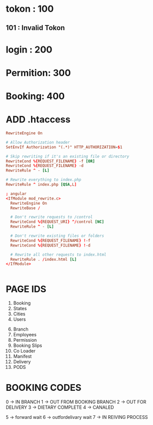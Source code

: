 # tokon : 100
## 101 : Invalid Tokon
# login : 200
# Permition: 300
# Booking: 400

# ADD .htaccess
```conf
RewriteEngine On

# Allow Authorization header
SetEnvIf Authorization "(.*)" HTTP_AUTHORIZATION=$1

# Skip rewriting if it's an existing file or directory
RewriteCond %{REQUEST_FILENAME} -f [OR]
RewriteCond %{REQUEST_FILENAME} -d
RewriteRule ^ - [L]

# Rewrite everything to index.php
RewriteRule ^ index.php [QSA,L]

; angular
<IfModule mod_rewrite.c>
  RewriteEngine On
  RewriteBase /

  # Don't rewrite requests to /control
  RewriteCond %{REQUEST_URI} ^/control [NC]
  RewriteRule ^ - [L]

  # Don't rewrite existing files or folders
  RewriteCond %{REQUEST_FILENAME} !-f
  RewriteCond %{REQUEST_FILENAME} !-d

  # Rewrite all other requests to index.html
  RewriteRule . /index.html [L]
</IfModule>



```

# PAGE IDS
1. Booking
2. States
3. Cities
4. Users
<!-- 5. Companies -->
6. Branch
7. Employees    
8. Permission
9. Booking Slips
10. Co Loader
11. Manifest
12. Delivery
13. PODS

# BOOKING CODES
0 -> IN BRANCH
1 -> OUT FROM BOOKING BRANCH
2 -> OUT FOR DELIVERY
3 -> DIETARY COMPLETE
4 -> CANALED

5 -> forward wait
6 -> outfordelivary wait
7 -> IN REIVING PROCESS
